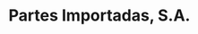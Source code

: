 ---
title: "Partes Importadas, S.A."
url: /panama-city/partes-importadas-s-a/
shop: piezas de automóviles
---